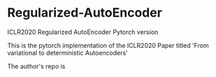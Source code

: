 # Regularized-AutoEncoder
ICLR2020 Regularized AutoEncoder Pytorch version

This is the pytorch implementation of the ICLR2020 Paper titled 'From variational to deterministic Autoencoders'

The author's repo is 


